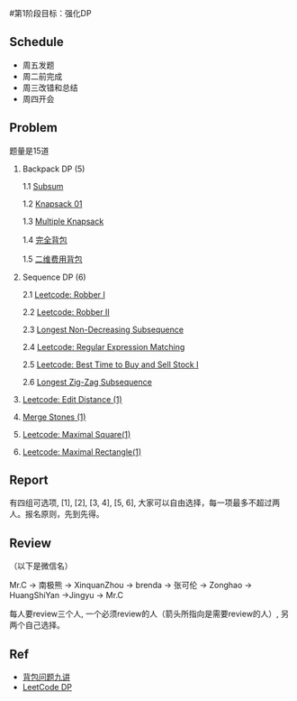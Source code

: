 #第1阶段目标：强化DP

## Schedule

* 周五发题
* 周二前完成
* 周三改错和总结
* 周四开会

## Problem

题量是15道

1. Backpack DP (5)

   1.1 [Subsum](https://github.com/BUPT-AC/AP/blob/master/workplace/prob/20150618/SubSum.md)

   1.2 [Knapsack 01](https://github.com/BUPT-AC/AP/blob/master/workplace/prob/20150618/Knapsack01.md)

   1.3 [Multiple Knapsack](https://github.com/BUPT-AC/AP/blob/master/workplace/prob/20150618/MultipleKnapsack.md)

   1.4 [完全背包](http://love-oriented.com/pack/P02.html)

   1.5 [二维费用背包](http://love-oriented.com/pack/P05.html)

2. Sequence DP (6)

   2.1 [Leetcode: Robber I](https://github.com/BUPT-AC/AP/blob/master/workplace/prob/20150618/Robber_I.md)

   2.2 [Leetcode: Robber II](https://github.com/BUPT-AC/AP/blob/master/workplace/prob/20150618/Robber_II.md)

   2.3 [Longest Non-Decreasing Subsequence](https://github.com/BUPT-AC/AP/blob/master/workplace/prob/20150618/LongestNonIncreasingSubseq.md)

   2.4 [Leetcode: Regular Expression Matching](https://github.com/BUPT-AC/AP/blob/master/workplace/prob/20150618/ReExpMatch.md)

   2.5 [Leetcode: Best Time to Buy and Sell Stock I](https://github.com/BUPT-AC/AP/blob/master/workplace/prob/20150618/BestTimetoBuyandSellStock_I.md)

   2.6 [Longest Zig-Zag Subsequence](https://github.com/BUPT-AC/AP/blob/master/workplace/prob/20150618/LongestZigZagSubseq.md)

3. [Leetcode: Edit Distance (1)](https://github.com/BUPT-AC/AP/blob/master/workplace/prob/20150618/EditDistance.md)

4. [Merge Stones (1)](https://github.com/BUPT-AC/AP/blob/master/workplace/prob/20150618/MergeRingStones.md)

5. [Leetcode: Maximal Square(1)](https://github.com/BUPT-AC/AP/blob/master/workplace/prob/20150618/MaximalSquare.md)

6. [Leetcode: Maximal Rectangle(1)](https://github.com/BUPT-AC/AP/blob/master/workplace/prob/20150618/MaximalRectangle.md)

## Report

有四组可选项, [1], [2], [3, 4], [5, 6], 大家可以自由选择，每一项最多不超过两人。报名原则，先到先得。

## Review
（以下是微信名）

Mr.C -> 南极熊 -> XinquanZhou -> brenda -> 张可伦 -> Zonghao -> HuangShiYan ->Jingyu -> Mr.C

每人要review三个人, 一个必须review的人（箭头所指向是需要review的人）, 另两个自己选择。

## Ref
* [背包问题九讲](http://love-oriented.com/pack/)
* [LeetCode DP](https://leetcode.com/tag/dynamic-programming/)
